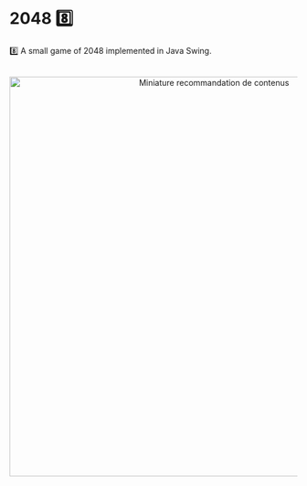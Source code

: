 # 2048 8️⃣

8️⃣ A small game of 2048 implemented in Java Swing.

<br/>
<div align="center">
	<img src="https://imgur.com/79Om6JI.png" width="700" alt="Miniature recommandation de contenus">
</div>
<br/>
